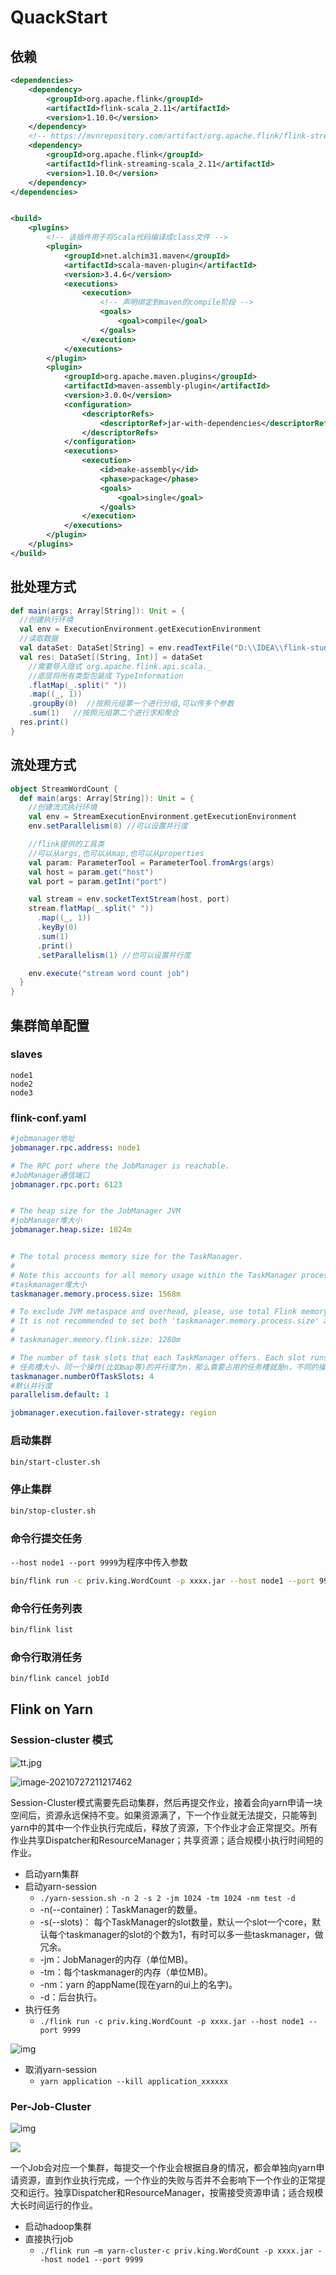 # QuackStart

## 依赖

```xml
<dependencies>
    <dependency>
        <groupId>org.apache.flink</groupId>
        <artifactId>flink-scala_2.11</artifactId>
        <version>1.10.0</version>
    </dependency>
    <!-- https://mvnrepository.com/artifact/org.apache.flink/flink-streaming-scala -->
    <dependency>
        <groupId>org.apache.flink</groupId>
        <artifactId>flink-streaming-scala_2.11</artifactId>
        <version>1.10.0</version>
    </dependency>
</dependencies>


<build>
    <plugins>
        <!-- 该插件用于将Scala代码编译成class文件 -->
        <plugin>
            <groupId>net.alchim31.maven</groupId>
            <artifactId>scala-maven-plugin</artifactId>
            <version>3.4.6</version>
            <executions>
                <execution>
                    <!-- 声明绑定到maven的compile阶段 -->
                    <goals>
                        <goal>compile</goal>
                    </goals>
                </execution>
            </executions>
        </plugin>
        <plugin>
            <groupId>org.apache.maven.plugins</groupId>
            <artifactId>maven-assembly-plugin</artifactId>
            <version>3.0.0</version>
            <configuration>
                <descriptorRefs>
                    <descriptorRef>jar-with-dependencies</descriptorRef>
                </descriptorRefs>
            </configuration>
            <executions>
                <execution>
                    <id>make-assembly</id>
                    <phase>package</phase>
                    <goals>
                        <goal>single</goal>
                    </goals>
                </execution>
            </executions>
        </plugin>
    </plugins>
</build>
```

## 批处理方式

```scala
def main(args: Array[String]): Unit = {
  //创建执行环境
  val env = ExecutionEnvironment.getExecutionEnvironment
  //读取数据
  val dataSet: DataSet[String] = env.readTextFile("D:\\IDEA\\flink-study\\first\\src\\main\\resources\\1.txt")
  val res: DataSet[(String, Int)] = dataSet
    //需要导入隐式 org.apache.flink.api.scala._
    //底层将所有类型包装成 TypeInformation
    .flatMap(_.split(" "))
    .map((_, 1))
    .groupBy(0)  //按照元组第一个进行分组,可以传多个参数
    .sum(1)   //按照元组第二个进行求和聚合
  res.print()
}
```

## 流处理方式

```scala
object StreamWordCount {
  def main(args: Array[String]): Unit = {
    //创建流式执行环境
    val env = StreamExecutionEnvironment.getExecutionEnvironment
    env.setParallelism(8) //可以设置并行度

    //flink提供的工具类
    //可以从args,也可以从map,也可以从properties
    val param: ParameterTool = ParameterTool.fromArgs(args)
    val host = param.get("host")
    val port = param.getInt("port")

    val stream = env.socketTextStream(host, port)
    stream.flatMap(_.split(" "))
      .map((_, 1))
      .keyBy(0)
      .sum(1)
      .print()
      .setParallelism(1) //也可以设置并行度

    env.execute("stream word count job")
  }
}
```

## 集群简单配置

### slaves

```
node1
node2
node3
```

### flink-conf.yaml

```yaml
#jobmanager地址
jobmanager.rpc.address: node1

# The RPC port where the JobManager is reachable.
#JobManager通信端口
jobmanager.rpc.port: 6123


# The heap size for the JobManager JVM
#jobManager堆大小
jobmanager.heap.size: 1024m


# The total process memory size for the TaskManager.
#
# Note this accounts for all memory usage within the TaskManager process, including JVM metaspace and other overhead.
#taskmanager堆大小
taskmanager.memory.process.size: 1568m

# To exclude JVM metaspace and overhead, please, use total Flink memory size instead of 'taskmanager.memory.process.size'.
# It is not recommended to set both 'taskmanager.memory.process.size' and Flink memory.
#
# taskmanager.memory.flink.size: 1280m

# The number of task slots that each TaskManager offers. Each slot runs one parallel pipeline.
# 任务槽大小，同一个操作(比如map等)的并行度为n，那么需要占用的任务槽就是n，不同的操作不影响
taskmanager.numberOfTaskSlots: 4
#默认并行度
parallelism.default: 1

jobmanager.execution.failover-strategy: region


```

### 启动集群

```sh
bin/start-cluster.sh
```

### 停止集群

```sh
bin/stop-cluster.sh
```

### 命令行提交任务

`--host node1 --port 9999`为程序中传入参数

```sh
bin/flink run -c priv.king.WordCount -p xxxx.jar --host node1 --port 9999
```

### 命令行任务列表

```sh
bin/flink list
```

### 命令行取消任务

```sh
bin/flink cancel jobId
```



## Flink on Yarn

### Session-cluster 模式

![tt.jpg](https://raw.githubusercontent.com/privking/king-note-images/master/img/note/clip_image002-1627390761-9709c3.jpg)

![image-20210727211217462](https://raw.githubusercontent.com/privking/king-note-images/master/img/note/image-20210727211217462-1627391537-818a71.png)

Session-Cluster模式需要先启动集群，然后再提交作业，接着会向yarn申请一块空间后，资源永远保持不变。如果资源满了，下一个作业就无法提交，只能等到yarn中的其中一个作业执行完成后，释放了资源，下个作业才会正常提交。所有作业共享Dispatcher和ResourceManager；共享资源；适合规模小执行时间短的作业。

- 启动yarn集群
- 启动yarn-session
  - `./yarn-session.sh -n 2 -s 2 -jm 1024 -tm 1024 -nm test -d`
  - -n(--container)：TaskManager的数量。
  - -s(--slots)： 每个TaskManager的slot数量，默认一个slot一个core，默认每个taskmanager的slot的个数为1，有时可以多一些taskmanager，做冗余。
  - -jm：JobManager的内存（单位MB)。
  - -tm：每个taskmanager的内存（单位MB)。
  - -nm：yarn 的appName(现在yarn的ui上的名字)。 
  - -d：后台执行。
- 执行任务 
  -   `./flink run -c priv.king.WordCount -p xxxx.jar --host node1 --port 9999`  

![img](https://raw.githubusercontent.com/privking/king-note-images/master/img/note/clip_image002-1627391063-373abb.jpg)

- 取消yarn-session
  - `yarn application --kill application_xxxxxx`

### Per-Job-Cluster

![img](https://raw.githubusercontent.com/privking/king-note-images/master/img/note/clip_image002-1627390806-5ec73a.jpg)

![](https://raw.githubusercontent.com/privking/king-note-images/master/img/note/image-20210727211217462-1627391537-818a71-1627391563-28222e.png)



一个Job会对应一个集群，每提交一个作业会根据自身的情况，都会单独向yarn申请资源，直到作业执行完成，一个作业的失败与否并不会影响下一个作业的正常提交和运行。独享Dispatcher和ResourceManager，按需接受资源申请；适合规模大长时间运行的作业。

- 启动hadoop集群
- 直接执行job
  - `./flink run –m yarn-cluster-c priv.king.WordCount -p xxxx.jar --host node1 --port 9999`

